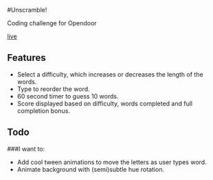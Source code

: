 #Unscramble!

Coding challenge for Opendoor

[live](http://jacobhamblin.github.io/unscramble)

## Features

* Select a difficulty, which increases or decreases the length of the words.
* Type to reorder the word.
* 60 second timer to guess 10 words.
* Score displayed based on difficulty, words completed and full completion bonus.

## Todo

###I want to:
* Add cool tween animations to move the letters as user types word.
* Animate background with (semi)subtle hue rotation.

